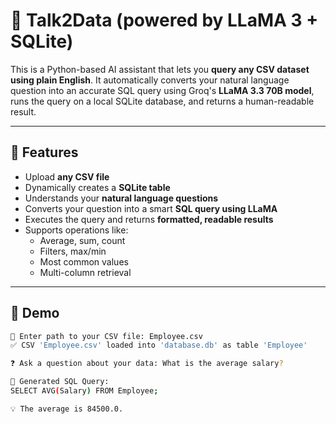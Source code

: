 # 🧠 Talk2Data (powered by LLaMA 3 + SQLite)

This is a Python-based AI assistant that lets you **query any CSV dataset using plain English**. It automatically converts your natural language question into an accurate SQL query using Groq's **LLaMA 3.3 70B model**, runs the query on a local SQLite database, and returns a human-readable result.

---

## 🚀 Features

- Upload **any CSV file**
- Dynamically creates a **SQLite table**
- Understands your **natural language questions**
- Converts your question into a smart **SQL query using LLaMA**
- Executes the query and returns **formatted, readable results**
- Supports operations like:
  - Average, sum, count
  - Filters, max/min
  - Most common values
  - Multi-column retrieval

---

## 📸 Demo

```bash
📂 Enter path to your CSV file: Employee.csv
✅ CSV 'Employee.csv' loaded into 'database.db' as table 'Employee'

❓ Ask a question about your data: What is the average salary?

🧠 Generated SQL Query:
SELECT AVG(Salary) FROM Employee;

💡 The average is 84500.0.
